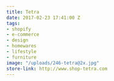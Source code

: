 ```yaml
---
title: Tetra
date: 2017-02-23 17:41:00 Z
tags:
- shopify
- e-commerce
- design
- homewares
- lifestyle
- furniture
image: "/uploads/246-tetra@2x.jpg"
store-link: http://www.shop-tetra.com
---
```


